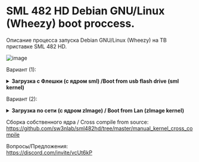 # SML 482 HD Debian GNU/Linux (Wheezy) boot proccess.

Описание процесса запуска Debian GNU/Linux (Wheezy) на ТВ приставке SML 482 HD.

![image](https://github.com/sw3nlab/sml482hd/blob/master/2010-01-01-043528_720x576_scrot.png)

Вариант (1):

<details>

  <summary> <b> Загрузка с Флешки (с ядром sml) /Boot from usb flash drive (sml kernel)</b> </summary>
  
  
  ##### 0) Разметка флешки 4Gb 
 - размечать удобнее утилитой `gparted`
 - для быстродейтвия системы (операции чтение/запись) лучше подходят флеш накопители 10 класса
  - bootloader CFE не видит накопители с GPT , необходимо предварительно преобразовать GPT в MBR утилитой `gdisk`
  
  ```php
  [===== Primary =====|===================Extended==================]
  [===================|=============================================]
  [=====50Mb FAT16====|================ 3.95Gb (EXT2) ==============] 
  [=======[sml]=======|================== [rootfs] =================]
  ```
  
  ##### 1) Сборка файловой системы 
```bash
  sudo apt-get install binfmt-support qemu qemu-user-static debootstrap bzip2
  sudo debootstrap --arch=mipsel --no-check-gpg wheezy rootfs http://archive.debian.org/debian/
  ```
  
  
 ##### 2) монтирование файловой системы, установка пароля, установка ssh и иксов 
  ```bash
sudo mount -t proc proc rootfs/proc
sudo mount -t sysfs sysfs rootfs/sys
sudo mount -o bind /dev rootfs/dev
sudo mount --bind /dev/pts/ rootfs/dev/pts/
sudo cp /usr/bin/qemu-mipsel-static rootfs/usr/bin/
sudo chroot rootfs /bin/bash
  
root@debian# passwd root
root@debian# apt-get update 
root@debian# apt-get install openssh-server
root@debian# apt-get install xorg lxde-core lightdm
.......
  ```
  
3)##### копируем ядро `sml` на флешку в главный раздел primary (50Mb fat16), 
  а файловую систему `rootfs` в расширеный раздел (3.95Gb ext2) !
  
  ```php
sudo cp sml /media/USER/FLASH_DRIVE_FAT16
cd rootfs
sudo cp -a * /media/USER/FLASH_DRIVE_EXT2
  ```
  
  Подключаемся к приставке по UART (останавливаем загрузку CTRL+I) и меняем директивы бутлоадера CFE на:
  ```php
  CFE> setenv -p STARTUP "show_logo; cls; sleep 3000; boot -z -elf usbdisk0:sml"
  CFE> reboot
  ```

##### перезагружаем приставку

</details>


Вариант (2):
<details>
  <summary> <b> Загрузка по сети (с ядром zImage) / Boot from Lan (zImage kernel) </b> </summary>

### Необходимые шаги:
- **(0)** Собрать файловую систему (rootfs) и зарузить вместе с ядром (zImage) на хост (192.168.2.1)
- **(1)** Поднять и настроить TFTP сервер и NFS сервер на Linux хосте или роутере (Для примера: 192.168.2.1).
- **(2)** Настроить загрузчик SML482HD (CFE) на загрузку ядра и файловой системы с хоста.

**(0)**
Cборка файловой системы `rootfs`
Собираем от root'a командой: 
`sudo debootstrap --arch=mipsel --no-check-gpg rootfs http://archive.debian.org/debian/`

Собраную фс пакуем:
> sudo tar -cvzf wheezy-roofs.tar.gz rootfs

Загружаем и распаковываем на NFS сервере (192.168.2.1)
> tar -xvzf wheezy-rootfs.tar.gz

**(1)** Установка и настройка NFS сервера:
```php
opkg update
opkg install nfs-kernel-server
vi /etc/exports
/nfs/smart_nfs/ *(rw,insecure,no_root_squash,subtree_check)
/etc/init.d/nfs start
```
проверить работоспособность NFS можно примонтировав свежезалитую rootfs к себе: 
>mount -t nfs 192.168.2.1:/nfs/wheezy-rootfs/ /home


**(1.1)** Настройки TFTP сервера для роутера на базе OpenWRT/LEDE:

https://github.com/alghanmi/openwrt_netgear-wndr3700/wiki/TFTP-Server-on-Your-OpenWRT-Router

```php
uci set dhcp.@dnsmasq[0].enable_tftp=1
uci set dhcp.@dnsmasq[0].tftp_root=/mnt/storage/tftp
uci set dhcp.@dnsmasq[0].dhcp_boot=pxelinux.0
#Commit changes
uci commit dhcp
#Restart Dnsmasq
/etc/init.d/dnsmasq restart
```


**(2)** Подключаемся к UART приставки и останавливаем загрузку:
`CTRL+i`
Проверяем переменную окружения `STARTUP` .

`CFE> printenv`

Заменяем старое значение: 

`show_logo;cls;boot -z -elf nandflash0.kernel:||boot -z -elf nandflash0.backup_kernel:||boot -z -elf flash0.ro_kernel:||boot -z -elf 192.168.2.1:zImage` 


на загрузку из сети:
```php
CFE>setenv -p STARTUP "show_logo;cls;boot -z -elf 192.168.2.1:zImage"
```
> !!! функция show_logo необходима для дальнейшей инициализации графики без неё не стартанут иксы ;(

Перезагружаем SML:
```php
CFE>reboot
```
Видим лог загрузки ядра... если не видим значит стоит проверить настройки TFTP сервера на хосте.

После загрузки ядра следует выбрать , загрузку файловой системы из NFS нажав 1
и указать адрес сервера и путь к файловой системе
```php
NFS SERVER IP:192.168.2.1
NFS PATH:/nfs/wheezy-rootfs/
y/N: y
```
Если загрузка прошла успешно, но всё зависло без приглашения на ввод пароля, то в собраной файловой системе 
следует внести изменения в файл `/etc/inittab`
Заменить следующую строку:
```php
# The default runlevel.
id:2:initdefault:
```
На:
```php
# The default runlevel.
id:1:initdefault:
```
После ребута система загрузится в однопользовательском режиме.
После этого можно стартовать иксы, ssh и загружать `prboom`

```php
screen -q
startx
ctrl+a+d
/etc/init.d/ssh start
```
и
```php
apt-get update
apt-get install prboom
```

![image](https://github.com/sw3nlab/sml482hd/blob/master/cpuinfo.jpg)
![image](https://github.com/sw3nlab/sml482hd/blob/master/freedoom.jpg)
  
</details>

Сборка собственного ядра / Cross compile from source:
https://github.com/sw3nlab/sml482hd/tree/master/manual_kernel_cross_compile


Вопросы/Предложения:<br/>
https://discord.com/invite/vcUt6kP
